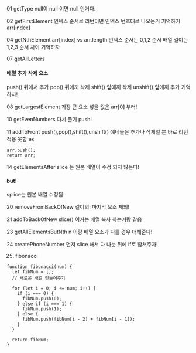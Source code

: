 01 getType
null이 null 이면 null 인거다.

02 getFirstElement
인덱스 순서로 리턴이면
인덱스 번호대로 나오는거 기억하기
arr[index]

04 getNthElement
arr[index] vs arr.length
인덱스 순서는 0,1,2 순서
배열 길이는 1,2,3 순서 
차이 기억하자

07 getAllLetters
#### 배열 추가 삭제 요소
push() 뒤에서 추가
pop() 뒤에꺼 삭제
shift() 앞에꺼 삭제
unshift() 앞에꺼 추가
기억하자!

08 getLargestElement
가장 큰 요소 넣을 값은
arr[0] 부터!

10 getEvenNumbers
다시 풀기
push!

11 addToFront
push(),pop(),shift(),unshift()
얘네들은 추가나 삭제일 뿐
바로 리턴 적용 못함
ex
~~~
arr.push();
return arr;
~~~

14 getElementsAfter
slice 는 원본 배열이 수정 되지 않는다!
#### but!
splice는 원본 배열 수정됨

20 removeFromBackOfNew
길이의! 마지막 요소 제외!

21 addToBackOfNew
slice() 이거는 배열 복사 하는거랑 같음

23 getAllElementsButNth
n 이랑 배열 요소가 다를 경우
더해준다!

24 createPhoneNumber
먼저 slice 해서 다 나눈 뒤에
if로 합쳐주자!

25. fibonacci
~~~
function fibonacci(num) {
  let fibNum = [];
  // 새로운 배열 만들어주기

  for (let i = 0; i <= num; i++) {
    if (i === 0) {
      fibNum.push(0);
    } else if (i === 1) {
      fibNum.push(1);
    } else {
      fibNum.push(fibNum[i - 2] + fibNum[i - 1]);
    }
  }

  return fibNum;
}
~~~